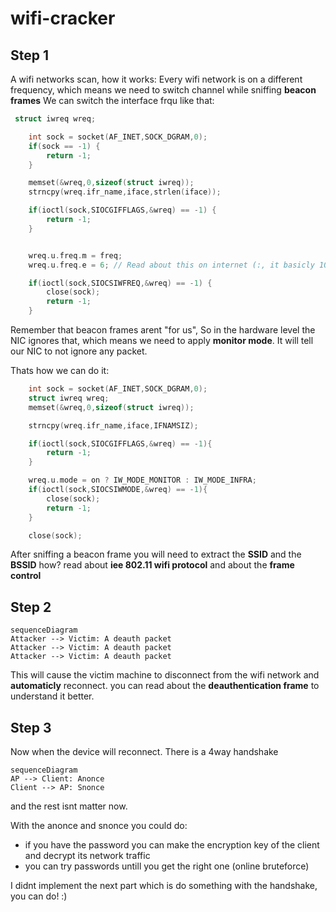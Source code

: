 # wifi-cracker
## Step 1
A wifi networks scan, how it works:
Every wifi network is on a different frequency, which means we need to switch channel while sniffing **beacon frames**
We can switch the interface frqu like that:
```c
 struct iwreq wreq;

    int sock = socket(AF_INET,SOCK_DGRAM,0);
    if(sock == -1) {
        return -1;
    }

    memset(&wreq,0,sizeof(struct iwreq));
    strncpy(wreq.ifr_name,iface,strlen(iface));

    if(ioctl(sock,SIOCGIFFLAGS,&wreq) == -1) {
        return -1;
    }


    wreq.u.freq.m = freq;
    wreq.u.freq.e = 6; // Read about this on internet (:, it basicly 10 to the power of...

    if(ioctl(sock,SIOCSIWFREQ,&wreq) == -1) {
        close(sock);
        return -1;
    }
```
Remember that beacon frames arent "for us",
So in the hardware level the NIC ignores that, which means we need to apply **monitor mode**.
It will tell our NIC to not ignore any packet.

Thats how we can do it:

```c
    int sock = socket(AF_INET,SOCK_DGRAM,0);
    struct iwreq wreq;
    memset(&wreq,0,sizeof(struct iwreq));

    strncpy(wreq.ifr_name,iface,IFNAMSIZ);

    if(ioctl(sock,SIOCGIFFLAGS,&wreq) == -1){
        return -1;
    }

    wreq.u.mode = on ? IW_MODE_MONITOR : IW_MODE_INFRA;
    if(ioctl(sock,SIOCSIWMODE,&wreq) == -1){
        close(sock);
        return -1;
    }

    close(sock);
```

After sniffing a beacon frame you will need to extract the **SSID** and the **BSSID**
how? read about **iee 802.11 wifi protocol** and about the **frame control**

## Step 2
```mermaid
sequenceDiagram
Attacker --> Victim: A deauth packet
Attacker --> Victim: A deauth packet
Attacker --> Victim: A deauth packet
```
This will cause the victim machine to disconnect from the wifi network and **automaticly** reconnect.
you can read about the **deauthentication frame** to understand it better.

## Step 3
Now when the device will reconnect.
There is a 4way handshake

```mermaid
sequenceDiagram
AP --> Client: Anonce
Client --> AP: Snonce
```
and the rest isnt matter now.

With the anonce and snonce you could do:
+ if you have the password you can make the encryption key of the client and decrypt its network traffic
+ you can try passwords untill you get the right one (online bruteforce)

I didnt implement the next part which is do something with the handshake, you can do! :)
